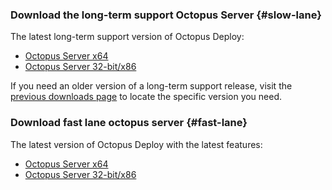 ### Download the long-term support Octopus Server {#slow-lane}

The latest long-term support version of Octopus Deploy:

- [Octopus Server x64](https://octopus.com/downloads/slowlane/WindowsX64/OctopusServer)
- [Octopus Server 32-bit/x86](https://octopus.com/downloads/slowlane/WindowsX86/OctopusServer)

If you need an older version of a long-term support release, visit the [previous downloads page](https://octopus.com/downloads/previous) to locate the specific version you need.

### Download fast lane octopus server {#fast-lane}

The latest version of Octopus Deploy with the latest features:

- [Octopus Server x64](https://octopus.com/downloads/fastlane/WindowsX64/OctopusServer)
- [Octopus Server 32-bit/x86](https://octopus.com/downloads/fastlane/WindowsX86/OctopusServer)
